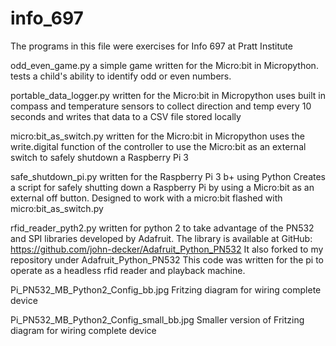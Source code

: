 # info_697
The programs in this file were exercises for Info 697 at Pratt Institute

odd_even_game.py 
a simple game written for the Micro:bit in Micropython.
tests a child's ability to identify odd or even numbers.

portable_data_logger.py
written for the Micro:bit in Micropython
uses built in compass and temperature sensors to collect direction and temp
every 10 seconds and writes that data to a CSV file stored locally

micro:bit_as_switch.py
written for the Micro:bit in Micropython
uses the write.digital function of the controller to use the Micro:bit as an external 
switch to safely shutdown a Raspberry Pi 3

safe_shutdown_pi.py
written for the Raspberry Pi 3 b+ using Python
Creates a script for safely shutting down a Raspberry Pi by using a Micro:bit
as an external off button. Designed to work with a micro:bit flashed with 
micro:bit_as_switch.py

rfid_reader_pyth2.py 
written for python 2 to take advantage of the PN532 and SPI libraries developed by 
Adafruit. The library is available at GitHub: 
https://github.com/john-decker/Adafruit_Python_PN532
It also forked to my repository under Adafruit_Python_PN532
This code was written for the pi to operate as a headless rfid reader and playback
machine.

Pi_PN532_MB_Python2_Config_bb.jpg
Fritzing diagram for wiring complete device

Pi_PN532_MB_Python2_Config_small_bb.jpg
Smaller version of Fritzing diagram for wiring complete device
